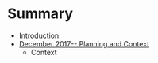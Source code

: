 # Summary

* [Introduction](README.md)
* [December 2017-- Planning and Context](chapter1.md)
  * Context

